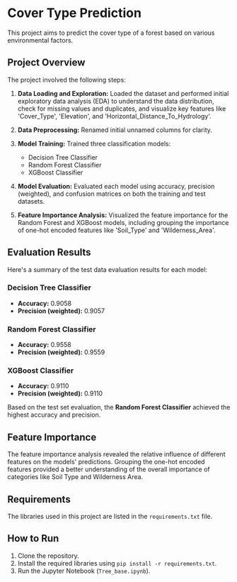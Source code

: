 # Cover Type Prediction

This project aims to predict the cover type of a forest based on various environmental factors.

## Project Overview

The project involved the following steps:

1.  **Data Loading and Exploration:** Loaded the dataset and performed initial exploratory data analysis (EDA) to understand the data distribution, check for missing values and duplicates, and visualize key features like 'Cover_Type', 'Elevation', and 'Horizontal_Distance_To_Hydrology'.

2.  **Data Preprocessing:** Renamed initial unnamed columns for clarity.

3.  **Model Training:** Trained three classification models:
    *   Decision Tree Classifier
    *   Random Forest Classifier
    *   XGBoost Classifier

4.  **Model Evaluation:** Evaluated each model using accuracy, precision (weighted), and confusion matrices on both the training and test datasets.

5.  **Feature Importance Analysis:** Visualized the feature importance for the Random Forest and XGBoost models, including grouping the importance of one-hot encoded features like 'Soil_Type' and 'Wilderness_Area'.

## Evaluation Results

Here's a summary of the test data evaluation results for each model:

### Decision Tree Classifier

*   **Accuracy:** 0.9058
*   **Precision (weighted):** 0.9057

### Random Forest Classifier

*   **Accuracy:** 0.9558
*   **Precision (weighted):** 0.9559

### XGBoost Classifier

*   **Accuracy:** 0.9110
*   **Precision (weighted):** 0.9110

Based on the test set evaluation, the **Random Forest Classifier** achieved the highest accuracy and precision.

## Feature Importance

The feature importance analysis revealed the relative influence of different features on the models' predictions. Grouping the one-hot encoded features provided a better understanding of the overall importance of categories like Soil Type and Wilderness Area.

## Requirements

The libraries used in this project are listed in the `requirements.txt` file.

## How to Run

1.  Clone the repository.
2.  Install the required libraries using `pip install -r requirements.txt`.
3.  Run the Jupyter Notebook (`Tree_base.ipynb`).

